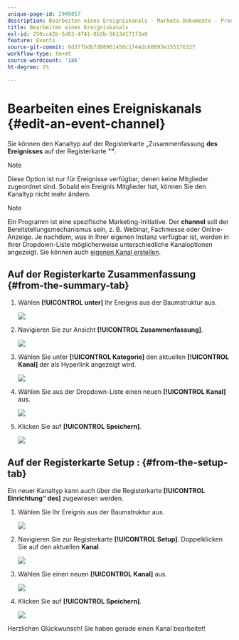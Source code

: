 ```yaml
---
unique-page-id: 2949857
description: Bearbeiten eines Ereigniskanals - Marketo-Dokumente - Produktdokumentation
title: Bearbeiten eines Ereigniskanals
exl-id: 250cc42b-5d83-4741-8b2b-56134171f3a9
feature: Events
source-git-commit: 0d37fbdb7d08901458c1744dc68893e155176327
workflow-type: tm+mt
source-wordcount: '186'
ht-degree: 2%

---
```


# Bearbeiten eines Ereigniskanals {#edit-an-event-channel}

Sie können den Kanaltyp auf der Registerkarte „Zusammenfassung **des Ereignisses** auf der Registerkarte &quot;**&quot;**.

>[!NOTE]
>
>Diese Option ist nur für Ereignisse verfügbar, denen keine Mitglieder zugeordnet sind. Sobald ein Ereignis Mitglieder hat, können Sie den Kanaltyp nicht mehr ändern.

>[!NOTE]
>
>Ein Programm ist eine spezifische Marketing-Initiative. Der **channel** soll der Bereitstellungsmechanismus sein, z. B. Webinar, Fachmesse oder Online-Anzeige. Je nachdem, was in Ihrer eigenen Instanz verfügbar ist, werden in Ihrer Dropdown-Liste möglicherweise unterschiedliche Kanaloptionen angezeigt. Sie können auch [eigenen Kanal erstellen](/help/marketo/product-docs/administration/tags/create-a-program-channel.md).

## Auf der Registerkarte Zusammenfassung {#from-the-summary-tab}

1. Wählen **[!UICONTROL unter]** Ihr Ereignis aus der Baumstruktur aus.

   ![](assets/eventprogramseelct.png)

1. Navigieren Sie zur Ansicht **[!UICONTROL Zusammenfassung]**.

   ![](assets/eventprogramsummary.png)

1. Wählen Sie unter **[!UICONTROL Kategorie]** den aktuellen **[!UICONTROL Kanal]** der als Hyperlink angezeigt wird.

   ![](assets/channeltypeevent.png)

1. Wählen Sie aus der Dropdown-Liste einen neuen **[!UICONTROL Kanal]** aus.

   ![](assets/tradeshowchange.png)

1. Klicken Sie auf **[!UICONTROL Speichern]**.

   ![](assets/2017-06-13-09-35-53.png)

## Auf der Registerkarte Setup : {#from-the-setup-tab}

Ein neuer Kanaltyp kann auch über die Registerkarte **[!UICONTROL Einrichtung“ des]** zugewiesen werden.

1. Wählen Sie Ihr Ereignis aus der Baumstruktur aus.

   ![](assets/eventprogramseelct.png)

1. Navigieren Sie zur Registerkarte **[!UICONTROL Setup]**. Doppelklicken Sie auf den aktuellen **Kanal**.

   ![](assets/setuptabchangechannel.png)

1. Wählen Sie einen neuen **[!UICONTROL Kanal]** aus.

   ![](assets/tradeshowchange.png)

1. Klicken Sie auf **[!UICONTROL Speichern]**.

   ![](assets/2017-06-13-09-35-53.png)

Herzlichen Glückwunsch! Sie haben gerade einen Kanal bearbeitet!
